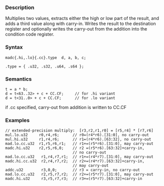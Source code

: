 ### Description

Multiplies two values, extracts either the high or low part of the result, and adds a third value
along with carry-in. Writes the result to the destination register and optionally writes the
carry-out from the addition into the condition code register.

### Syntax

```
madc{.hi,.lo}{.cc}.type  d, a, b, c;

.type = { .u32, .s32, .u64, .s64 };
```

### Semantics

```
t = a * b;
d = t<63..32> + c + CC.CF;     // for .hi variant
d = t<31..0> + c + CC.CF;      // for .lo variant
```
if .cc specified, carry-out from addition is written to CC.CF

### Examples

```
// extended-precision multiply:  [r3,r2,r1,r0] = [r5,r4] * [r7,r6]
mul.lo.u32     r0,r4,r6;      // r0=(r4*r6).[31:0], no carry-out
mul.hi.u32     r1,r4,r6;      // r1=(r4*r6).[63:32], no carry-out
mad.lo.cc.u32  r1,r5,r6,r1;   // r1+=(r5*r6).[31:0], may carry-out
madc.hi.u32    r2,r5,r6,0;    // r2 =(r5*r6).[63:32]+carry-in,
                              // no carry-out
mad.lo.cc.u32   r1,r4,r7,r1;  // r1+=(r4*r7).[31:0], may carry-out
madc.hi.cc.u32  r2,r4,r7,r2;  // r2+=(r4*r7).[63:32]+carry-in,
                              // may carry-out
addc.u32        r3,0,0;       // r3 = carry-in, no carry-out
mad.lo.cc.u32   r2,r5,r7,r2;  // r2+=(r5*r7).[31:0], may carry-out
madc.hi.u32     r3,r5,r7,r3;  // r3+=(r5*r7).[63:32]+carry-in
```

